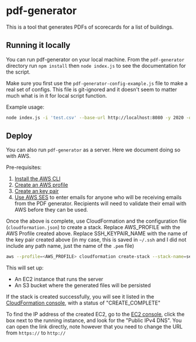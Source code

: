 # pdf-generator

This is a tool that generates PDFs of scorecards for a list of buildings.

## Running it locally

You can run pdf-generator on your local machine. From the `pdf-generator` directory run `npm install` then `node index.js` to see the documentation for the script.

Make sure you first use the `pdf-generator-config-example.js` file to make a real set of configs. This file is git-ignored and it doesn't seem to matter much what is in it for local script function.

Example usage: 
```bash
node index.js -i 'test.csv' --base-url http://localhost:8080 -y 2020 -o output
```

## Deploy

You can also run `pdf-generator` as a server. Here we document doing so with AWS.


Pre-requisites:
1. [Install the AWS CLI](https://docs.aws.amazon.com/cli/latest/userguide/getting-started-install.html)
2. [Create an AWS profile](https://docs.aws.amazon.com/cli/latest/userguide/cli-configure-quickstart.html)
3. [Create an key pair](https://docs.aws.amazon.com/AWSEC2/latest/UserGuide/ec2-key-pairs.html)
4. [Use AWS SES](https://us-west-1.console.aws.amazon.com/sesv2/home?region=us-west-1#/account) to enter emails for anyone who will be receiving emails from the PDF generator. Recipients will need to validate their email with AWS before they can be used.

Once the above is complete, use CloudFormation and the configuration file (`cloudformation.json`) to create a stack. Replace AWS_PROFILE with the AWS Profile created above. Replace SSH_KEYPAIR_NAME with the name of the key pair created above (in my case, this is saved in `~/.ssh` and I did not include any path name, just the name of the `.pem` file)

```bash
aws --profile=<AWS_PROFILE> cloudformation create-stack --stack-name=seattle-energy --template-body file://cloudformation.json --region us-east-1 --parameters ParameterKey=KeyPair,ParameterValue=<SSH_KEYPAIR_NAME> --capabilities CAPABILITY_IAM
```

This will set up:

 * An EC2 instance that runs the server
 * An S3 bucket where the generated files will be persisted

If the stack is created successfully, you will see it listed in the [CloudFormation console](https://us-west-1.console.aws.amazon.com/ec2/v2/home?region=us-west-1#Instances:v=3;instanceState=running;tag:Name=seattle-energy), with a status of "CREATE_COMPLETE"

To find the IP address of the created EC2, go to the [EC2 console](https://us-west-1.console.aws.amazon.com/ec2/v2/home?region=us-west-1#Instances:v=3;instanceState=running;tag:Name=seattle-energy), click the box next to the running instance, and look for the "Public IPv4 DNS". You can open the link directly, note however that you need to change the URL from `https://` to `http://`

